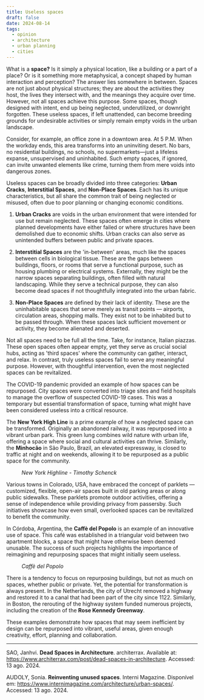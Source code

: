 ```yaml
---
title: Useless spaces
draft: false
date: 2024-08-14
tags:
  - opinion
  - architecture
  - urban planning
  - cities
---
```


What is a **space?** Is it simply a physical location, like a building or a part of a place? Or is it something more metaphysical, a concept shaped by human interaction and perception? The answer lies somewhere in between. Spaces are not just about physical structures; they are about the activities they host, the lives they intersect with, and the meanings they acquire over time. However, not all spaces achieve this purpose. Some spaces, though designed with intent, end up being neglected, underutilized, or downright forgotten. These useless spaces, if left unattended, can become breeding grounds for undesirable activities or simply remain empty voids in the urban landscape.

Consider, for example, an office zone in a downtown area. At 5 P.M. When the workday ends, this area transforms into an uninviting desert. No bars, no residential buildings, no schools, no supermarkets—just a lifeless expanse, unsupervised and uninhabited. Such empty spaces, if ignored, can invite unwanted elements like crime, turning them from mere voids into dangerous zones.

Useless spaces can be broadly divided into three categories: **Urban Cracks**, **Interstitial Spaces**, and **Non-Place Spaces**. Each has its unique characteristics, but all share the common trait of being neglected or misused, often due to poor planning or changing economic conditions.

1. **Urban Cracks** are voids in the urban environment that were intended for use but remain neglected. These spaces often emerge in cities where planned developments have either failed or where structures have been demolished due to economic shifts. Urban cracks can also serve as unintended buffers between public and private spaces.

2. **Interstitial Spaces** are the 'in-between' areas, much like the spaces between cells in biological tissue. These are the gaps between buildings, floors, or rooms that serve a functional purpose, such as housing plumbing or electrical systems. Externally, they might be the narrow spaces separating buildings, often filled with natural landscaping. While they serve a technical purpose, they can also become dead spaces if not thoughtfully integrated into the urban fabric.

3. **Non-Place Spaces** are defined by their lack of identity. These are the uninhabitable spaces that serve merely as transit points — airports, circulation areas, shopping malls. They exist not to be inhabited but to be passed through. When these spaces lack sufficient movement or activity, they become alienated and deserted.

Not all spaces need to be full all the time. Take, for instance, Italian piazzas. These open spaces often appear empty, yet they serve as crucial social hubs, acting as 'third spaces' where the community can gather, interact, and relax. In contrast, truly useless spaces fail to serve any meaningful purpose. However, with thoughtful intervention, even the most neglected spaces can be revitalized.

The COVID-19 pandemic provided an example of how spaces can be repurposed. City spaces were converted into triage sites and field hospitals to manage the overflow of suspected COVID-19 cases. This was a temporary but essential transformation of space, turning what might have been considered useless into a critical resource.

The **New York High Line** is a prime example of how a neglected space can be transformed. Originally an abandoned railway, it was repurposed into a vibrant urban park. This green lung combines wild nature with urban life, offering a space where social and cultural activities can thrive. Similarly, the **Minhocão** in São Paulo, Brazil, an elevated expressway, is closed to traffic at night and on weekends, allowing it to be repurposed as a public space for the community.

<figure>
    <img src="https://arquitecturaviva.com/assets/uploads/obras/45017/av_medium__av_66215.webp?h=be623b46"
         alt=""><figcaption><i>New York Highline - Timothy Schenck</i></figcaption>
</figure>

Various towns in Colorado, USA, have embraced the concept of parklets — customized, flexible, open-air spaces built in old parking areas or along public sidewalks. These parklets promote outdoor activities, offering a sense of independence while providing privacy from passersby. Such initiatives showcase how even small, overlooked spaces can be revitalized to benefit the community.

In Córdoba, Argentina, the **Caffè del Popolo** is an example of an innovative use of space. This café was established in a triangular void between two apartment blocks, a space that might have otherwise been deemed unusable. The success of such projects highlights the importance of reimagining and repurposing spaces that might initially seem useless.

<figure>
    <img src="https://images.adsttc.com/media/images/6222/81da/faa1/4701/66cd/9f83/large_jpg/image1-ok.jpg?1646428668"
         alt=""><figcaption><i>Caffè del Popolo</i></figcaption>
</figure>

There is a tendency to focus on repurposing buildings, but not as much on spaces, whether public or private. Yet, the potential for transformation is always present. In the Netherlands, the city of Utrecht removed a highway and restored it to a canal that had been part of the city since 1122. Similarly, in Boston, the rerouting of the highway system funded numerous projects, including the creation of the **Rose Kennedy Greenway**.
<br>

These examples demonstrate how spaces that may seem inefficient by design can be repurposed into vibrant, useful areas, given enough creativity, effort, planning and collaboration.

***

SAO, Janhvi. **Dead Spaces in Architecture**. architerrax. Available at: <https://www.architerrax.com/post/dead-spaces-in-architecture>. Accessed: 13 ago. 2024.
<br>

AUDOLY, Sonia. **Reinventing unused spaces**. Interni Magazine. Disponível em: <https://www.internimagazine.com/architecture/urban-spaces/>. Accessed: 13 ago. 2024.
